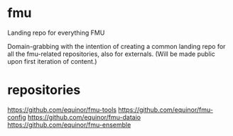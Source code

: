 # fmu
Landing repo for everything FMU

Domain-grabbing with the intention of creating a common landing repo for all the fmu-related repositories, also for externals. (Will be made public upon first iteration of content.)

# repositories
https://github.com/equinor/fmu-tools
https://github.com/equinor/fmu-config
https://github.com/equinor/fmu-dataio
https://github.com/equinor/fmu-ensemble

